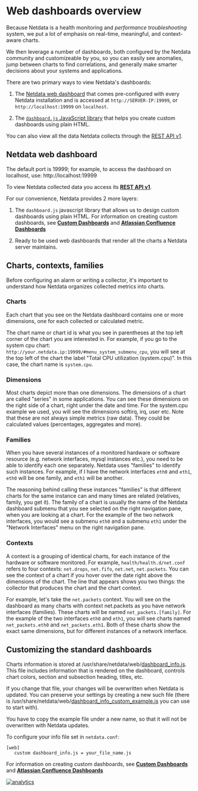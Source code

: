 # Web dashboards overview

Because Netdata is a health monitoring and *performance troubleshooting* system, we put a lot of emphasis on real-time, meaningful, and context-aware charts.

We then leverage a number of dashboards, both configured by the Netdata community and customizeable by you, so you can easily see anomalies, jump between charts to find correlations, and generally make smarter decisions about your systems and applications.

There are two primary ways to view Netdata's dashboards:

1. The [Netdata web dashboard](#default-web-dashboard) that comes pre-configured with every Netdata installation and is accessed at `http://SERVER-IP:19999`, or `http://localhost:19999` on `localhost`.

2. The [`dashboard.js` JavaScript library](#dashboard-js) that helps you create custom dashboards using plain HTML.

You can also view all the data Netdata collects through the [REST API v1](api/).

## Netdata web dashboard



The default port is 19999; for example, to access the dashboard on localhost, use: http://localhost:19999

To view Netdata collected data you access its **[REST API v1](api/)**.

For our convenience, Netdata provides 2 more layers:

1.  The `dashboard.js` javascript library that allows us to design custom dashboards using plain HTML. For information on creating custom dashboards, see **[Custom Dashboards](gui/custom/)** and **[Atlassian Confluence Dashboards](gui/confluence/)**

2.  Ready to be used web dashboards that render all the charts a Netdata server maintains.


## Charts, contexts, families

Before configuring an alarm or writing a collector, it's important to understand how Netdata organizes collected metrics into charts. 

### Charts

Each chart that you see on the Netdata dashboard contains one or more dimensions, one for each collected or calculated metric. 

The chart name or chart id is what you see in parentheses at the top left corner of the chart you are interested in. For example, if you go to the system cpu chart: `http://your.netdata.ip:19999/#menu_system_submenu_cpu`, you will see at the top left of the chart the label "Total CPU utilization (system.cpu)". In this case, the chart name is `system.cpu`.  

### Dimensions

Most charts depict more than one dimensions. The dimensions of a chart are called "series" in some applications. You can see these dimensions on the right side of a chart, right under the date and time. For the system.cpu example we used, you will see the dimensions softirq, irq, user etc. Note that these are not always simple metrics (raw data). They could be calculated values (percentages, aggregates and more).

### Families

When you have several instances of a monitored hardware or software resource (e.g. network interfaces, mysql instances etc.), you need to be able to identify each one separately. Netdata uses "families" to identify such instances. For example, if I have the network interfaces `eth0` and `eth1`, `eth0` will be one family, and `eth1` will be another. 

The reasoning behind calling these instances "families" is that different charts for the same instance can and many times are related (relatives, family, you get it). The family of a chart is usually the name of the Netdata dashboard submenu that you see selected on the right navigation pane, when you are looking at a chart. For the example of the two network interfaces, you would see a submenu `eth0` and a submenu `eth1` under the "Network Interfaces" menu on the right navigation pane. 

### Contexts

A context is a grouping of identical charts, for each instance of the hardware or software monitored. For example, `health/health.d/net.conf` refers to four contexts: `net.drops`, `net.fifo`, `net.net`, `net.packets`. You can see the context of a chart if you hover over the date right above the dimensions of the chart.  The line that appears shows you two things: the collector that produces the chart and the chart context. 

For example, let's take the `net.packets` context. You will see on the dashboard as many charts with context net.packets as you have network interfaces (families). These charts will be named `net_packets.[family]`. For the example of the two interfaces `eth0` and `eth1`, you will see charts named `net_packets.eth0` and `net_packets.eth1`. Both of these charts show the exact same dimensions, but for different instances of a network interface.


## Customizing the standard dashboards

Charts information is stored at /usr/share/netdata/web/[dashboard_info.js](gui/dashboard_info.js). This file includes information that is rendered on the dashboard, controls chart colors, section and subsection heading, titles, etc.

If you change that file, your changes will be overwritten when Netdata is updated. You can preserve your settings by creating a new such file (there is /usr/share/netdata/web/[dashboard_info_custom_example.js](gui/dashboard_info_custom_example.js) you can use to start with).

You have to copy the example file under a new name, so that it will not be overwritten with Netdata updates.

To configure your info file set in `netdata.conf`:

```
[web]
   custom dashboard_info.js = your_file_name.js
```


For information on creating custom dashboards, see **[Custom Dashboards](gui/custom/)** and **[Atlassian Confluence Dashboards](gui/confluence/)**

[![analytics](https://www.google-analytics.com/collect?v=1&aip=1&t=pageview&_s=1&ds=github&dr=https%3A%2F%2Fgithub.com%2Fnetdata%2Fnetdata&dl=https%3A%2F%2Fmy-netdata.io%2Fgithub%2Fweb%2FREADME&_u=MAC~&cid=5792dfd7-8dc4-476b-af31-da2fdb9f93d2&tid=UA-64295674-3)]()
